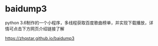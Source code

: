 # baidump3

python 3.6制作的一个小程序，多线程获取百度歌曲榜单，并实现下载播放，详情可点击下方网页介绍链接了解

https://zhqstar.github.io/baidump3
